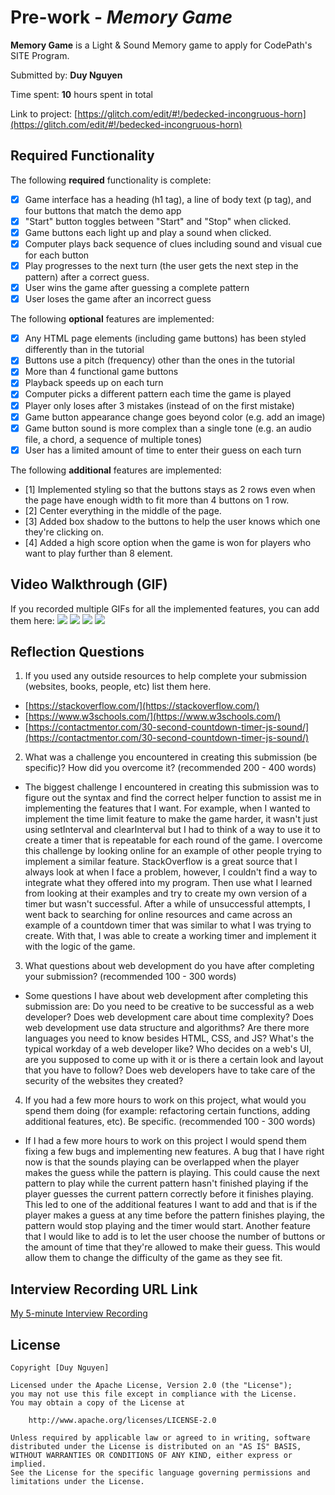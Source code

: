 # Pre-work - _Memory Game_

**Memory Game** is a Light & Sound Memory game to apply for CodePath's SITE Program.

Submitted by: **Duy Nguyen**

Time spent: **10** hours spent in total

Link to project: [https://glitch.com/edit/#!/bedecked-incongruous-horn](https://glitch.com/edit/#!/bedecked-incongruous-horn)

## Required Functionality

The following **required** functionality is complete:

- [x] Game interface has a heading (h1 tag), a line of body text (p tag), and four buttons that match the demo app
- [x] "Start" button toggles between "Start" and "Stop" when clicked.
- [x] Game buttons each light up and play a sound when clicked.
- [x] Computer plays back sequence of clues including sound and visual cue for each button
- [x] Play progresses to the next turn (the user gets the next step in the pattern) after a correct guess.
- [x] User wins the game after guessing a complete pattern
- [x] User loses the game after an incorrect guess

The following **optional** features are implemented:

- [x] Any HTML page elements (including game buttons) has been styled differently than in the tutorial
- [x] Buttons use a pitch (frequency) other than the ones in the tutorial
- [x] More than 4 functional game buttons
- [x] Playback speeds up on each turn
- [x] Computer picks a different pattern each time the game is played
- [x] Player only loses after 3 mistakes (instead of on the first mistake)
- [x] Game button appearance change goes beyond color (e.g. add an image)
- [x] Game button sound is more complex than a single tone (e.g. an audio file, a chord, a sequence of multiple tones)
- [x] User has a limited amount of time to enter their guess on each turn

The following **additional** features are implemented:

- [1] Implemented styling so that the buttons stays as 2 rows even when the page have enough width to fit more than 4 buttons on 1 row.
- [2] Center everything in the middle of the page.
- [3] Added box shadow to the buttons to help the user knows which one they're clicking on.
- [4] Added a high score option when the game is won for players who want to play further than 8 element.

## Video Walkthrough (GIF)

If you recorded multiple GIFs for all the implemented features, you can add them here:
![](gif1-link-here)
![](gif2-link-here)
![](gif3-link-here)
![](gif4-link-here)

## Reflection Questions

1. If you used any outside resources to help complete your submission (websites, books, people, etc) list them here.

- [https://stackoverflow.com/](https://stackoverflow.com/)
- [https://www.w3schools.com/](https://www.w3schools.com/)
- [https://contactmentor.com/30-second-countdown-timer-js-sound/](https://contactmentor.com/30-second-countdown-timer-js-sound/)

2. What was a challenge you encountered in creating this submission (be specific)? How did you overcome it? (recommended 200 - 400 words)

- The biggest challenge I encountered in creating this submission was to figure out the syntax and find the correct helper function to assist me in implementing the features that I want. For example, when I wanted to implement the time limit feature to make the game harder, it wasn't just using setInterval and clearInterval but I had to think of a way to use it to create a timer that is repeatable for each round of the game. I overcome this challenge by looking online for an example of other people trying to implement a similar feature. StackOverflow is a great source that I always look at when I face a problem, however, I couldn't find a way to integrate what they offered into my program. Then use what I learned from looking at their examples and try to create my own version of a timer but wasn't successful. After a while of unsuccessful attempts, I went back to searching for online resources and came across an example of a countdown timer that was similar to what I was trying to create. With that, I was able to create a working timer and implement it with the logic of the game.

3. What questions about web development do you have after completing your submission? (recommended 100 - 300 words)

- Some questions I have about web development after completing this submission are: Do you need to be creative to be successful as a web developer? Does web development care about time complexity? Does web development use data structure and algorithms? Are there more languages you need to know besides HTML, CSS, and JS? What's the typical workday of a web developer like? Who decides on a web's UI, are you supposed to come up with it or is there a certain look and layout that you have to follow? Does web developers have to take care of the security of the websites they created?

4. If you had a few more hours to work on this project, what would you spend them doing (for example: refactoring certain functions, adding additional features, etc). Be specific. (recommended 100 - 300 words)
- If I had a few more hours to work on this project I would spend them fixing a few bugs and implementing new features. A bug that I have right now is that the sounds playing can be overlapped when the player makes the guess while the pattern is playing. This could cause the next pattern to play while the current pattern hasn't finished playing if the player guesses the current pattern correctly before it finishes playing. This led to one of the additional features I want to add and that is if the player makes a guess at any time before the pattern finishes playing, the pattern would stop playing and the timer would start. Another feature that I would like to add is to let the user choose the number of buttons or the amount of time that they're allowed to make their guess. This would allow them to change the difficulty of the game as they see fit. 

## Interview Recording URL Link

[My 5-minute Interview Recording](your-link-here)

## License

    Copyright [Duy Nguyen]

    Licensed under the Apache License, Version 2.0 (the "License");
    you may not use this file except in compliance with the License.
    You may obtain a copy of the License at

        http://www.apache.org/licenses/LICENSE-2.0

    Unless required by applicable law or agreed to in writing, software
    distributed under the License is distributed on an "AS IS" BASIS,
    WITHOUT WARRANTIES OR CONDITIONS OF ANY KIND, either express or implied.
    See the License for the specific language governing permissions and
    limitations under the License.
